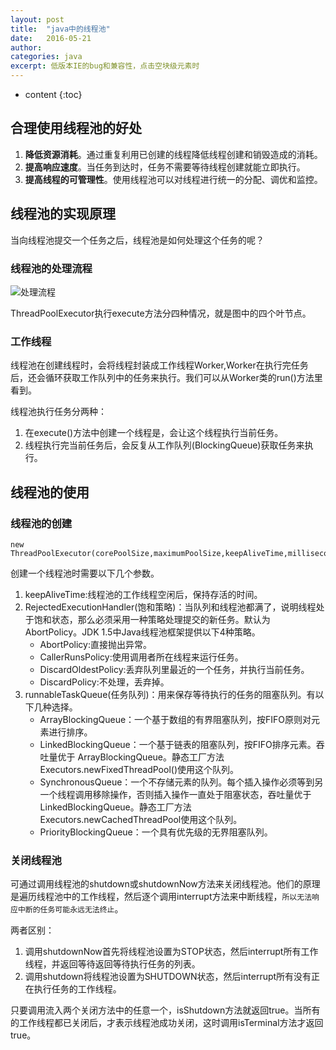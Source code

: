 ```yaml
---
layout: post
title:  "java中的线程池"
date:   2016-05-21
author:  
categories: java
excerpt: 低版本IE的bug和兼容性，点击空块级元素时
---
```


* content
{:toc}

## 合理使用线程池的好处
1. **降低资源消耗**。通过重复利用已创建的线程降低线程创建和销毁造成的消耗。
2. **提高响应速度**。当任务到达时，任务不需要等待线程创建就能立即执行。
3. **提高线程的可管理性**。使用线程池可以对线程进行统一的分配、调优和监控。


## 线程池的实现原理

当向线程池提交一个任务之后，线程池是如何处理这个任务的呢？

### 线程池的处理流程

![处理流程]({{"/static/imgs/java-threadpool.png"}})

ThreadPoolExecutor执行execute方法分四种情况，就是图中的四个叶节点。

### 工作线程

线程池在创建线程时，会将线程封装成工作线程Worker,Worker在执行完任务后，还会循环获取工作队列中的任务来执行。我们可以从Worker类的run()方法里看到。

线程池执行任务分两种：
1. 在execute()方法中创建一个线程是，会让这个线程执行当前任务。
2. 线程执行完当前任务后，会反复从工作队列(BlockingQueue)获取任务来执行。


## 线程池的使用

### 线程池的创建

    new ThreadPoolExecutor(corePoolSize,maximumPoolSize,keepAliveTime,milliseconds,runnableTaskQueue,handler);
    
创建一个线程池时需要以下几个参数。

1. keepAliveTime:线程池的工作线程空闲后，保持存活的时间。
2. RejectedExecutionHandler(饱和策略)：当队列和线程池都满了，说明线程处于饱和状态，那么必须采用一种策略处理提交的新任务。默认为AbortPolicy。JDK 1.5中Java线程池框架提供以下4种策略。
    - AbortPolicy:直接抛出异常。
    - CallerRunsPolicy:使用调用者所在线程来运行任务。
    - DiscardOldestPolicy:丢弃队列里最近的一个任务，并执行当前任务。
    - DiscardPolicy:不处理，丢弃掉。
3. runnableTaskQueue(任务队列)：用来保存等待执行的任务的阻塞队列。有以下几种选择。
    - ArrayBlockingQueue：一个基于数组的有界阻塞队列，按FIFO原则对元素进行排序。
    - LinkedBlockingQueue：一个基于链表的阻塞队列，按FIFO排序元素。吞吐量优于
ArrayBlockingQueue。静态工厂方法Executors.newFixedThreadPool()使用这个队列。
    - SynchronousQueue：一个不存储元素的队列。每个插入操作必须等到另一个线程调用移除操作，否则插入操作一直处于阻塞状态，吞吐量优于LinkedBlockingQueue。静态工厂方法Executors.newCachedThreadPool使用这个队列。
    - PriorityBlockingQueue：一个具有优先级的无界阻塞队列。

### 关闭线程池

可通过调用线程池的shutdown或shutdownNow方法来关闭线程池。他们的原理是遍历线程池中的工作线程，然后逐个调用interrupt方法来中断线程，`所以无法响应中断的任务可能永远无法终止`。

两者区别：

1. 调用shutdownNow首先将线程池设置为STOP状态，然后interrupt所有工作线程，并返回等待返回等待执行任务的列表。
2. 调用shutdown将线程池设置为SHUTDOWN状态，然后interrupt所有没有正在执行任务的工作线程。

只要调用流入两个关闭方法中的任意一个，isShutdown方法就返回true。当所有的工作线程都已关闭后，才表示线程池成功关闭，这时调用isTerminal方法才返回true。

